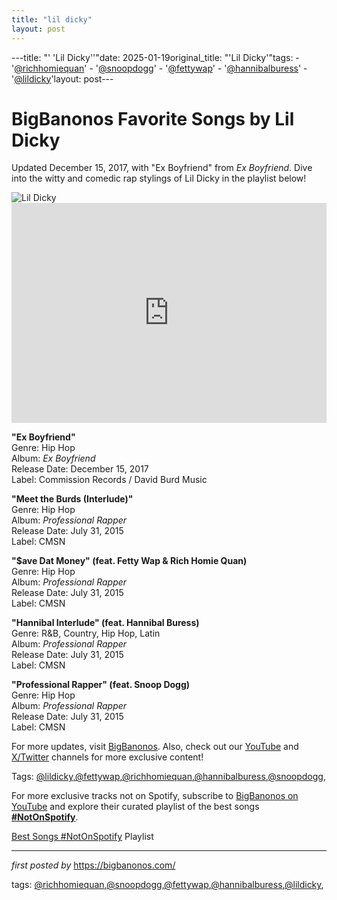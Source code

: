 ```yaml
---
title: "lil dicky"
layout: post
---
```

---title: "' 'Lil Dicky''"date: 2025-01-19original_title: "'Lil Dicky'"tags:  - '[@richhomiequan](/tags/richhomiequan/)'  - '[@snoopdogg](/tags/snoopdogg/)'  - '[@fettywap](/tags/fettywap/)'  - '[@hannibalburess](/tags/hannibalburess/)'  - '[@lildicky](/tags/lildicky/)'layout: post---<!-- Title of the Post --><h1 >BigBanonos Favorite Songs by Lil Dicky</h1> <!-- Introductory Text --><p >Updated December 15, 2017, with "Ex Boyfriend" from <em>Ex Boyfriend</em>. Dive into the witty and comedic rap stylings of Lil Dicky in the playlist below!</p> <!-- Featured Image --><div > <img src="https://i1.sndcdn.com/artworks-000062671809-0uow8m-t500x500.jpg" alt="Lil Dicky" /></div> <!-- Spotify Embed --><div > <iframe src="https://open.spotify.com/embed/playlist/2UQFE63MGLLE0wXbl1SM4c?utm_source=generator" width="100%" height="352" frameborder="0" allowfullscreen="" allow="autoplay; clipboard-write; encrypted-media; fullscreen; picture-in-picture" loading="lazy"></iframe></div> <!-- Song Information --><div > <p><strong>"Ex Boyfriend"</strong><br> Genre: Hip Hop<br> Album: <em>Ex Boyfriend</em><br> Release Date: December 15, 2017<br> Label: Commission Records / David Burd Music</p> <p><strong>"Meet the Burds (Interlude)"</strong><br> Genre: Hip Hop<br> Album: <em>Professional Rapper</em><br> Release Date: July 31, 2015<br> Label: CMSN</p> <p><strong>"$ave Dat Money" (feat. Fetty Wap & Rich Homie Quan)</strong><br> Genre: Hip Hop<br> Album: <em>Professional Rapper</em><br> Release Date: July 31, 2015<br> Label: CMSN</p> <p><strong>"Hannibal Interlude" (feat. Hannibal Buress)</strong><br> Genre: R&B, Country, Hip Hop, Latin<br> Album: <em>Professional Rapper</em><br> Release Date: July 31, 2015<br> Label: CMSN</p> <p><strong>"Professional Rapper" (feat. Snoop Dogg)</strong><br> Genre: Hip Hop<br> Album: <em>Professional Rapper</em><br> Release Date: July 31, 2015<br> Label: CMSN</p></div> <!-- Footer Links --><div > <p>For more updates, visit <a href="https://bigbanonos.com/" target="_blank">BigBanonos</a>. Also, check out our <a href="https://www.youtube.com/[@BigBanonos](/tags/BigBanonos/)" target="_blank">YouTube</a> and <a href="https://x.com/bigbanonos" target="_blank">X/Twitter</a> channels for more exclusive content!</p></div> <!-- Tags --><p >Tags: [@lildicky](/tags/lildicky/),[@fettywap](/tags/fettywap/),[@richhomiequan](/tags/richhomiequan/),[@hannibalburess](/tags/hannibalburess/),[@snoopdogg](/tags/snoopdogg/),</p><!--Subscribe and Playlist Links--><div>    <p>For more exclusive tracks not on Spotify, subscribe to <a href="https://www.youtube.com/[@BigBanonos](/tags/BigBanonos/)" target="_blank">BigBanonos on YouTube</a> and explore their curated playlist of the best songs <strong>[#NotOnSpotify](/tags/NotOnSpotify/)</strong>.</p>    <p><a href="https://www.youtube.com/playlist?list=PLtuNtuTatqI0kFahUCbtbfenC_ET5O_tr" target="_blank">Best Songs [#NotOnSpotify](/tags/NotOnSpotify/) Playlist<br /></a></p></div><hr /><p><em>first posted by</em> <a href="https://bigbanonos.com/" rel="noopener" target="_new">https://bigbanonos.com/</a></p><p>tags: [@richhomiequan](/tags/richhomiequan/),[@snoopdogg](/tags/snoopdogg/),[@fettywap](/tags/fettywap/),[@hannibalburess](/tags/hannibalburess/),[@lildicky](/tags/lildicky/),</p>